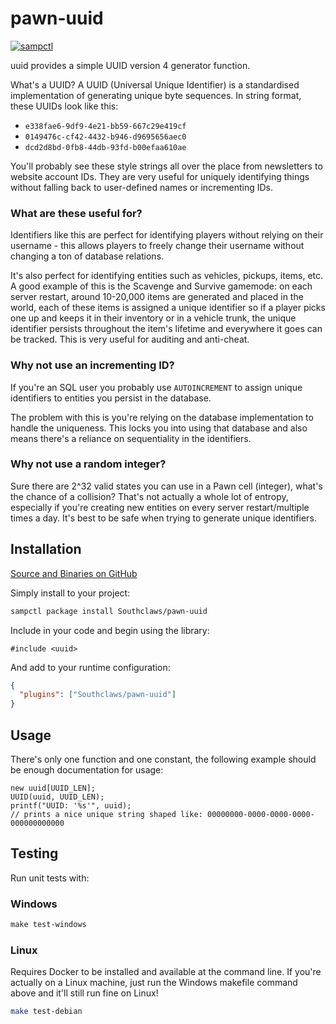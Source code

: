 # pawn-uuid

[![sampctl](https://shields.southcla.ws/badge/sampctl-pawn--uuid-2f2f2f.svg?style=for-the-badge)](https://github.com/Southclaws/pawn-uuid)

uuid provides a simple UUID version 4 generator function.

What's a UUID? A UUID (Universal Unique Identifier) is a standardised
implementation of generating unique byte sequences. In string format, these
UUIDs look like this:

* `e338fae6-9df9-4e21-bb59-667c29e419cf`
* `0149476c-cf42-4432-b946-d9695656aec0`
* `dcd2d8bd-0fb8-44db-93fd-b00efaa610ae`

You'll probably see these style strings all over the place from newsletters to
website account IDs. They are very useful for uniquely identifying things
without falling back to user-defined names or incrementing IDs.

### What are these useful for?

Identifiers like this are perfect for identifying players without relying on
their username - this allows players to freely change their username without
changing a ton of database relations.

It's also perfect for identifying entities such as vehicles, pickups, items,
etc. A good example of this is the Scavenge and Survive gamemode: on each server
restart, around 10-20,000 items are generated and placed in the world, each of
these items is assigned a unique identifier so if a player picks one up and
keeps it in their inventory or in a vehicle trunk, the unique identifier
persists throughout the item's lifetime and everywhere it goes can be tracked.
This is very useful for auditing and anti-cheat.

### Why not use an incrementing ID?

If you're an SQL user you probably use `AUTOINCREMENT` to assign unique
identifiers to entities you persist in the database.

The problem with this is you're relying on the database implementation to handle
the uniqueness. This locks you into using that database and also means there's a
reliance on sequentiality in the identifiers.

### Why not use a random integer?

Sure there are 2^32 valid states you can use in a Pawn cell (integer), what's
the chance of a collision? That's not actually a whole lot of entropy,
especially if you're creating new entities on every server restart/multiple
times a day. It's best to be safe when trying to generate unique identifiers.

## Installation

[Source and Binaries on GitHub](https://github.com/Southclaws/pawn-uuid)

Simply install to your project:

```bash
sampctl package install Southclaws/pawn-uuid
```

Include in your code and begin using the library:

```pawn
#include <uuid>
```

And add to your runtime configuration:

```json
{
  "plugins": ["Southclaws/pawn-uuid"]
}
```

## Usage

There's only one function and one constant, the following example should be
enough documentation for usage:

```pawn
new uuid[UUID_LEN];
UUID(uuid, UUID_LEN);
printf("UUID: '%s'", uuid);
// prints a nice unique string shaped like: 00000000-0000-0000-0000-000000000000
```

## Testing

Run unit tests with:

### Windows

```powershell
make test-windows
```

### Linux

Requires Docker to be installed and available at the command line. If you're
actually on a Linux machine, just run the Windows makefile command above and
it'll still run fine on Linux!

```bash
make test-debian
```
